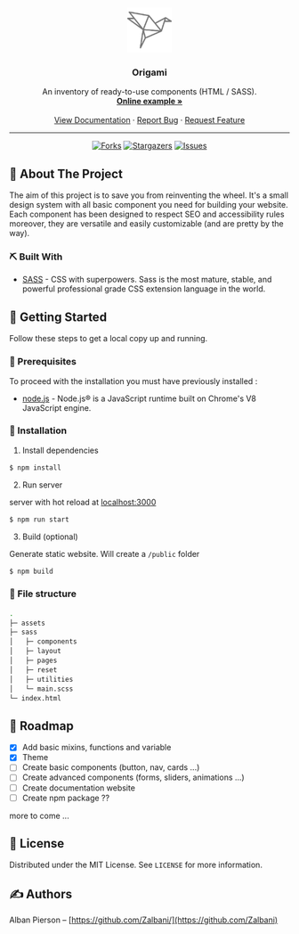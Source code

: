 <!-- PROJECT LOGO -->
<br />
<p align="center">
  <a href="https://github.com/zalbani-lab/Origami">
    <img src="./origami.svg" alt="origami logo" width="80px">
  </a>

  <h3 align="center">Origami</h3>

  <p align="center">
    An inventory of ready-to-use components (HTML / SASS).
    <br />
    <a href="https://origami.zalbani.dev"><strong>Online example »</strong></a>
    <br />
    <br />
    <a href="https://github.com/zalbani-lab/Origami">View Documentation</a>
    ·
    <a href="https://github.com/zalbani-lab/Origami">Report Bug</a>
    ·
    <a href="https://github.com/zalbani-lab/Origami">Request Feature</a>
  </p>
  <hr/>
</p>
<div align="center">

[![Forks][forks-shield]][forks-url]
[![Stargazers][stars-shield]][stars-url]
[![Issues][issues-shield]][issues-url]

</div>

## 🧐 About The Project <a name = "about"></a>

The aim of this project is to save you from reinventing the wheel. It's a small design system with all basic component you need for building your website. Each component has been designed to respect SEO and accessibility rules moreover, they are versatile and easily customizable (and are pretty by the way).

### ⛏️ Built With

- [SASS](https://sass-lang.com/) - CSS with superpowers. Sass is the most mature, stable, and powerful professional grade CSS extension language in the world.

## 🏁 Getting Started <a name = "getting_started"></a>

Follow these steps to get a local copy up and running.

### 🔧 Prerequisites

To proceed with the installation you must have previously installed :

- [node.js](https://nodejs.org/en/download/) - Node.js® is a JavaScript runtime built on Chrome's V8 JavaScript engine.

### 🚀 Installation

1. Install dependencies

```sh
$ npm install
```

2. Run server

server with hot reload at [localhost:3000](http://localhost:3000)

```sh
$ npm run start
```

3. Build (optional)

Generate static website. Will create a `/public` folder

```sh
$ npm build
```

### 🎈 File structure

```sh
.
├─ assets
├─ sass
│   ├─ components
│   ├─ layout
│   ├─ pages
│   ├─ reset
│   ├─ utilities
│   └─ main.scss
└─ index.html
```

## 🚧 Roadmap <a name = "roadmap"></a>

- [x] Add basic mixins, functions and variable
- [x] Theme
- [ ] Create basic components (button, nav, cards ...)
- [ ] Create advanced components (forms, sliders, animations ...)
- [ ] Create documentation website
- [ ] Create npm package ??

more to come ...

## 📝 License <a name = "license"></a>

Distributed under the MIT License. See `LICENSE` for more information.

## ✍️ Authors <a name = "authors"></a>

Alban Pierson – [https://github.com/Zalbani/](https://github.com/Zalbani)

<!--
## 🎉 Acknowledgements <a name = "acknowledgement"></a>

- Hat tip to anyone whose code was used
- Inspiration
- References
-->

<!-- MARKDOWN LINKS & IMAGES -->
<!-- https://www.markdownguide.org/basic-syntax/#reference-style-links -->

[forks-shield]: https://img.shields.io/github/forks/zalbani-lab/Origami?style=for-the-badge
[forks-url]: https://github.com/zalbani-lab/Origami/network/members
[stars-shield]: https://img.shields.io/github/stars/zalbani-lab/Origami?style=for-the-badge
[stars-url]: https://github.com/zalbani-lab/Origami/stargazers
[issues-shield]: https://img.shields.io/github/issues/zalbani-lab/Origami?style=for-the-badge
[issues-url]: https://github.com/zalbani-lab/Origami/issues

